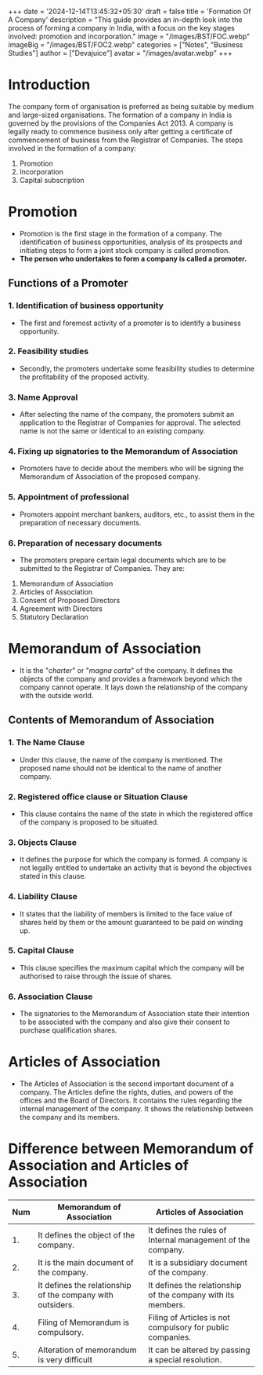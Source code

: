 +++
date = '2024-12-14T13:45:32+05:30'
draft = false
title = 'Formation Of A Company'
description = "This guide provides an in-depth look into the process of forming a company in India, with a focus on the key stages involved: promotion and incorporation."
image = "/images/BST/FOC.webp"
imageBig = "/images/BST/FOC2.webp"
categories = ["Notes", "Business Studies"]
author = ["Devajuice"]
avatar = "/images/avatar.webp"
+++
# Introduction

 The company form of organisation is preferred as being suitable by medium and large-sized organisations. The formation of a company in India is governed by the provisions of the Companies Act 2013. A company is legally ready to commence business only after getting a certificate of commencement of business from the Registrar of Companies.
 The steps involved in the formation of a company:

1. Promotion
2. Incorporation
3. Capital subscription

# Promotion

- Promotion is the first stage in the formation of a company. The identification of business opportunities, analysis of its prospects and initiating steps to form a joint stock company is called promotion.
- **The person who undertakes to form a company is called a promoter.**

## Functions of a Promoter

### 1. Identification of business opportunity

- The first and foremost activity of a promoter is to identify a business opportunity.

### 2. Feasibility studies

- Secondly, the promoters undertake some feasibility studies to determine the profitability of the proposed activity.

### 3. Name Approval

- After selecting the name of the company, the promoters submit an application to the Registrar of Companies for approval. The selected name is not the same or identical to an existing company.

### 4. Fixing up signatories to the Memorandum of Association

- Promoters have to decide about the members who will be signing the Memorandum of Association of the proposed company.

### 5. Appointment of professional

- Promoters appoint merchant bankers, auditors, etc., to assist them in the preparation of necessary documents.

### 6. Preparation of necessary documents

- The promoters prepare certain legal documents which are to be submitted to the Registrar of Companies. They are:

 1. Memorandum of Association
 2. Articles of Association
 3. Consent of Proposed Directors
 4. Agreement with Directors
 5. Statutory Declaration

# Memorandum of Association

- It is the "*charter*" or "*magna carta*" of the company. It defines the objects of the company and provides a framework beyond which the company cannot operate. It lays down the relationship of the company with the outside world.

## Contents of Memorandum of Association

### 1. The Name Clause

- Under this clause, the name of the company is mentioned. The proposed name should not be identical to the name of another company.

### 2. Registered office clause or Situation Clause

- This clause contains the name of the state in which the registered office of the company is proposed to be situated.

### 3. Objects Clause

- It defines the purpose for which the company is formed. A company is not legally entitled to undertake an activity that is beyond the objectives stated in this clause.

### 4. Liability Clause

- It states that the liability of members is limited to the face value of shares held by them or the amount guaranteed to be paid on winding up.

### 5. Capital Clause

- This clause specifies the maximum capital which the company will be authorised to raise through the issue of shares.

### 6. Association Clause

- The signatories to the Memorandum of Association state their intention to be associated with the company and also give their consent to purchase qualification shares.

# Articles of Association

- The Articles of Association is the second important document of a company. The Articles define the rights, duties, and powers of the offices and the Board of Directors. It contains the rules regarding the internal management of the company. It shows the relationship between the company and its members.

# Difference between Memorandum of Association and Articles of Association

| Num | Memorandum of Association                                  | Articles of Association                                      |
| --- | ---------------------------------------------------------- | ------------------------------------------------------------ |
| 1.  | It defines the object of the company.                      | It defines the rules of Internal management of the company.  |
| 2.  | It is the main document of the company.                    | It is a subsidiary document of the company.                  |
| 3.  | It defines the relationship of the company with outsiders. | It defines the relationship of the company with its members. |
| 4.  | Filing of Memorandum is compulsory.                        | Filing of Articles is not compulsory for public companies.   |
| 5.  | Alteration of memorandum is very difficult                 | It can be altered by passing a special resolution.           |
